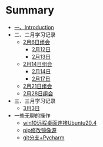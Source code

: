 # Summary

* [一、Introduction](README.md)
* 二、二月学习记录
  * [2月6日组会](chapter2/2月6日.md)
    * [2月12日](chapter2/2月12日.md)
    * [2月13日](chapter2/2月13日.md)
  * [2月14日组会](chapter2/2月14日组会.md)
    * [2月14日](chapter2/2月14日.md)
    * [2月17日](chapter2/2月17日.md)
  * [2月21日组会](chapter2/2月21日组会.md)
  * [2月28日组会](chapter2/2月28日组会.md)
* 三、三月学习记录
  * [3月3日](chapter3/3月3日.md)
* 一些无聊的操作
  * [win10远程桌面连接Ubuntu20.4](other/win10远程桌面连接Ubuntu20.4.md)
  * [pip修改镜像源](other/pip修改镜像源.md)
  * [git分支+Pycharm](other/git分支+Pycharm.md)



​			

